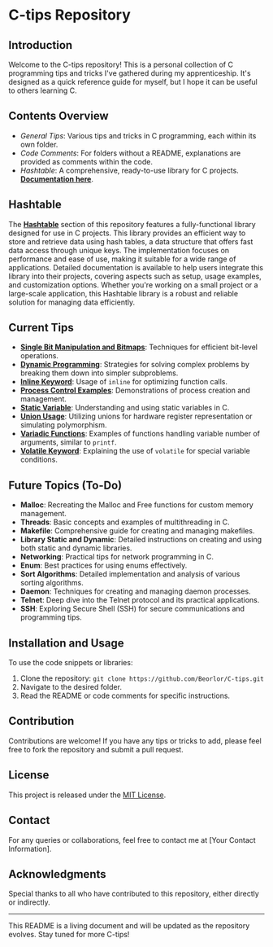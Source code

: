 # C-tips Repository

## Introduction
Welcome to the C-tips repository! This is a personal collection of C programming tips and tricks I've gathered during my apprenticeship. It's designed as a quick reference guide for myself, but I hope it can be useful to others learning C.

## Contents Overview
- *General Tips*: Various tips and tricks in C programming, each within its own folder.
- *Code Comments*: For folders without a README, explanations are provided as comments within the code.
- *Hashtable*: A comprehensive, ready-to-use library for C projects. [**Documentation here**](https://github.com/Beorlor/C-tips/tree/main/Hashtable).

## Hashtable
The [**Hashtable**](https://github.com/Beorlor/C-tips/tree/main/Hashtable) section of this repository features a fully-functional library designed for use in C projects. This library provides an efficient way to store and retrieve data using hash tables, a data structure that offers fast data access through unique keys. The implementation focuses on performance and ease of use, making it suitable for a wide range of applications. Detailed documentation is available to help users integrate this library into their projects, covering aspects such as setup, usage examples, and customization options. Whether you're working on a small project or a large-scale application, this Hashtable library is a robust and reliable solution for managing data efficiently.

## Current Tips
- [**Single Bit Manipulation and Bitmaps**](https://github.com/Beorlor/C-tips/tree/main/Bit_Manipulation): Techniques for efficient bit-level operations.
- [**Dynamic Programming**](https://github.com/Beorlor/C-tips/tree/main/Dynamic_Programming): Strategies for solving complex problems by breaking them down into simpler subproblems.
- [**Inline Keyword**](https://github.com/Beorlor/C-tips/tree/main/Inline_Keyword): Usage of `inline` for optimizing function calls.
- [**Process Control Examples**](https://github.com/Beorlor/C-tips/tree/main/Process_Control): Demonstrations of process creation and management.
- [**Static Variable**](https://github.com/Beorlor/C-tips/tree/main/Static_Variable): Understanding and using static variables in C.
- [**Union Usage**](https://github.com/Beorlor/C-tips/tree/main/Union_Usage): Utilizing unions for hardware register representation or simulating polymorphism.
- [**Variadic Functions**](https://github.com/Beorlor/C-tips/tree/main/Variadic_Functions): Examples of functions handling variable number of arguments, similar to `printf`.
- [**Volatile Keyword**](https://github.com/Beorlor/C-tips/tree/main/Volatile_Keyword): Explaining the use of `volatile` for special variable conditions.

## Future Topics (To-Do)
- **Malloc**: Recreating the Malloc and Free functions for custom memory management.
- **Threads**: Basic concepts and examples of multithreading in C.
- **Makefile**: Comprehensive guide for creating and managing makefiles.
- **Library Static and Dynamic**: Detailed instructions on creating and using both static and dynamic libraries.
- **Networking**: Practical tips for network programming in C.
- **Enum**: Best practices for using enums effectively.
- **Sort Algorithms**: Detailed implementation and analysis of various sorting algorithms.
- **Daemon**: Techniques for creating and managing daemon processes.
- **Telnet**: Deep dive into the Telnet protocol and its practical applications.
- **SSH**: Exploring Secure Shell (SSH) for secure communications and programming tips.

## Installation and Usage
To use the code snippets or libraries:
1. Clone the repository: `git clone https://github.com/Beorlor/C-tips.git`
2. Navigate to the desired folder.
3. Read the README or code comments for specific instructions.

## Contribution
Contributions are welcome! If you have any tips or tricks to add, please feel free to fork the repository and submit a pull request.

## License
This project is released under the [MIT License](LICENSE.md).

## Contact
For any queries or collaborations, feel free to contact me at [Your Contact Information].

## Acknowledgments
Special thanks to all who have contributed to this repository, either directly or indirectly.

---

This README is a living document and will be updated as the repository evolves. Stay tuned for more C-tips!
